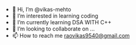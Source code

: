 - 👋 Hi, I’m @vikas-mehto
- 👀 I’m interested in learning coding
- 🌱 I’m currently learning DSA WITH C++
- 💞️ I’m looking to collaborate on ...
- 📫 How to reach me raovikas9540@gmail.com

<!---
vikas-mehto/vikas-mehto is a ✨ special ✨ repository because its `README.md` (this file) appears on your GitHub profile.
You can click the Preview link to take a look at your changes.
--->
